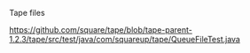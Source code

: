 Tape files

https://github.com/square/tape/blob/tape-parent-1.2.3/tape/src/test/java/com/squareup/tape/QueueFileTest.java
